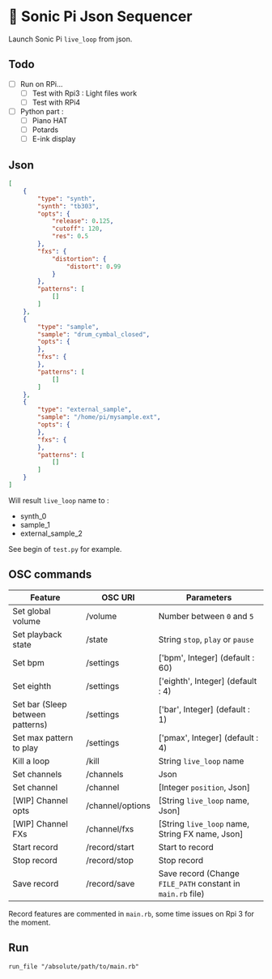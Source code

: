 # :musical_keyboard: Sonic Pi Json Sequencer

Launch Sonic Pi `live_loop` from json.

## Todo

- [ ] Run on RPi...
    - [ ] Test with Rpi3 : Light files work
    - [ ] Test with RPi4
- [ ] Python part :
    - [ ] Piano HAT
    - [ ] Potards
    - [ ] E-ink display

## Json

```json
[
    {
        "type": "synth",
        "synth": "tb303",
        "opts": {
            "release": 0.125,
            "cutoff": 120,
            "res": 0.5
        },
        "fxs": {
            "distortion": {
                "distort": 0.99
            }
        },
        "patterns": [
            []
        ]
    },
    {
        "type": "sample",
        "sample": "drum_cymbal_closed",
        "opts": {
        },
        "fxs": {
        },
        "patterns": [
            []
        ]
    },
    {
        "type": "external_sample",
        "sample": "/home/pi/mysample.ext",
        "opts": {
        },
        "fxs": {
        },
        "patterns": [
            []
        ]
    }
]
```

Will result `live_loop` name to :
- synth_0
- sample_1
- external_sample_2

See begin of `test.py` for example.

## OSC commands

| Feature                            | OSC URI          | Parameters                                                  |
| ---------------------------------- | ---------------- | ----------------------------------------------------------- |
| Set global volume                  | /volume          | Number between `0` and `5`                                  |
| Set playback state                 | /state           | String `stop`, `play` or `pause`                            |
| Set bpm                            | /settings        | ['bpm', Integer] (default : 60)                             |
| Set eighth                         | /settings        | ['eighth', Integer] (default : 4)                           |
| Set bar (Sleep between patterns)   | /settings        | ['bar', Integer] (default : 1)                              |
| Set max pattern to play            | /settings        | ['pmax', Integer] (default : 4)                             |
| Kill a loop                        | /kill            | String `live_loop` name                                     |
| Set channels                       | /channels        | Json                                                        |
| Set channel                        | /channel         | [Integer `position`, Json]                                  |
| [WIP] Channel opts                 | /channel/options | [String `live_loop` name, Json]                             |
| [WIP] Channel FXs                  | /channel/fxs     | [String `live_loop` name, String FX name, Json]             |
| Start record                       | /record/start    | Start to record                                             |
| Stop record                        | /record/stop     | Stop record                                                 |
| Save record                        | /record/save     | Save record (Change `FILE_PATH` constant in `main.rb` file) |

Record features are commented in `main.rb`, some time issues on Rpi 3 for the moment.

## Run

`run_file "/absolute/path/to/main.rb"`
